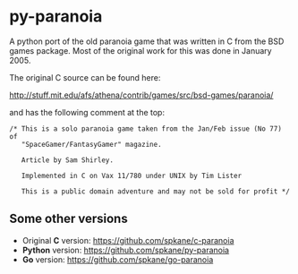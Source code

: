 # py-paranoia


A python port of the old paranoia game that was written in C from the BSD games package. Most of the original work for this was done in January 2005.

The original C source can be found here:

http://stuff.mit.edu/afs/athena/contrib/games/src/bsd-games/paranoia/

and has the following comment at the top:

    /* This is a solo paranoia game taken from the Jan/Feb issue (No 77) of
       "SpaceGamer/FantasyGamer" magazine.

       Article by Sam Shirley.

       Implemented in C on Vax 11/780 under UNIX by Tim Lister

       This is a public domain adventure and may not be sold for profit */

## Some other versions
* Original **C** version: https://github.com/spkane/c-paranoia
* **Python** version: https://github.com/spkane/py-paranoia
* **Go** version: https://github.com/spkane/go-paranoia
